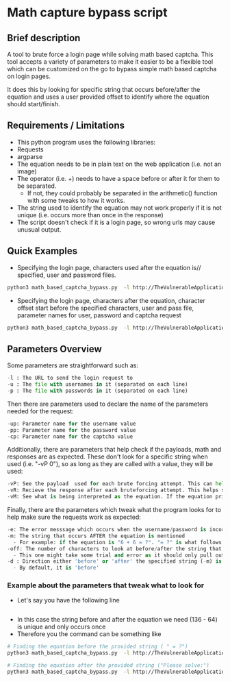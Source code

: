 # Math capture bypass script

## Brief description
A tool to brute force a login page while solving math based captcha.
This tool accepts a variety of parameters to make it easier to be a flexible tool which can be customized on the go to bypass simple math based captcha on login pages.

It does this by looking for specific string that occurs before/after the equation and uses a user provided offset to identify where the equation should start/finish.

## Requirements / Limitations
- This python program uses the following libraries:
 - Requests
 - argparse
- The equation needs to be in plain text on the web application (i.e. not an image)
- The operator (i.e. +) needs to have a space before or after it for them to be separated.
  - If not, they could probably be separated in the arithmetic() function with some tweaks to how it works.
- The string used to identify the equation may not work properly if it is not unique (i.e. occurs more than once in the response)
- The script doesn't check if it is a login page, so wrong urls may cause unusual output.

## Quick Examples
- Specifying the login page, characters used after the equation is// specified, user and password files.
```sh
python3 math_based_captcha_bypass.py  -l http://TheVulnerableApplication/login -m "= ?" -u users.txt -p pass.txt
```
- Specifying the login page, characters after the equation, character offset start before the specified characters, user and pass file, parameter names for user, password and captcha request
```sh
python3 math_based_captcha_bypass.py  -l http://TheVulnerableApplication/login -m "= ?" -off 15 -u users.txt -p pass.txt -up username -pp password -cp captcha
```

## Parameters Overview
Some parameters are straightforward such as:
```py
-l : The URL to send the login request to
-u : The file with usernames in it (separated on each line)
-p : The file with passwords in it (separated on each line)
```
Then there are parameters used to declare the name of the parameters needed for the request:
```py
-up: Parameter name for the username value
-pp: Parameter name for the password value
-cp: Parameter name for the captcha value 
```
Additionally, there are parameters that help check if the payloads, math and responses are as expected. These don't look for a specific string when used (i.e. "-vP 0"), so as long as they are called with a value, they will be used:
```py
-vP: See the payload  used for each brute forcing attempt. This can help see if the credentials and captcha work as expected
-vR: Recieve the response after each bruteforcing attempt. This helps see if the bypass is working (in some cases).
-vM: See what is being interpreted as the equation. If the equation printed is wrong, the captcha will unlikely be right. This cab be used to see if the combination of '-m', '-off' and '-d' have found the correct part of the page with the equation.
```

Finally, there are the parameters which tweak what the program looks for to help make sure the requests work as expected:
```py
-e: The error messsage which occurs when the username/password is incorrect
-m: The string that occurs AFTER the equation is mentioned
  - For example: if the equation is "6 + 6 = ?". "= ?" is what follows the equation that is needed
-off: The number of characters to look at before/after the string that is used to find the equation.
  - This one might take some trial and error as it should only pull out the equation (i.e. '6 + 4').
-d : Direction either 'before' or 'after' the specified string (-m) is used
  - By default, it is 'before'
```
### Example about the parameters that tweak what to look for
- Let's say you have the following line
  ```Please solve: 136 - 64 = ?'''
- In this case the string before and after the equation we need (136 - 64) is unique and only occurs once
- Therefore you the command can be something like
```sh
# Finding the equation before the provided string ( " = ?")
python3 math_based_captcha_bypass.py  -l http://TheVulnerableApplication/login -m " = ?" -off 9

# Finding the equation after the provided string ("Please solve:")
python3 math_based_captcha_bypass.py  -l http://TheVulnerableApplication/login -m "Please solve:" -off 9 -d after
```


